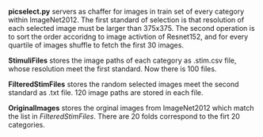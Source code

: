 **picselect.py**  servers as chaffer for images in train set of  every category within ImageNet2012. The first standard of selection is that resolution of each selected image must be larger than 375x375. The second operation is to sort the order accoridng to image activtion of Resnet152, and for every quartile of images shuffle to fetch the first 30 images.

**StimuliFiles**  stores the image paths of each category as .stim.csv file, whose resolution meet the first standard. Now there is 100 files.

**FilteredStimFiles**  stores the random selected images meet the second standard as .txt file. 120 image paths are stored in each file.

**OriginalImages**  stores the orginal images from ImageNet2012 which match the list in *FilteredStimFiles*. There are 20 folds correspond to the firt 20 categories.  

